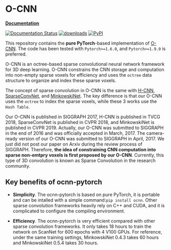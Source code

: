 # O-CNN

**[Documentation](https://ocnn-pytorch.readthedocs.io)**

[![Documentation Status](https://readthedocs.org/projects/ocnn-pytorch/badge/?version=latest)](https://ocnn-pytorch.readthedocs.io/en/latest/?badge=latest)
[![downloads](https://pepy.tech/badge/ocnn)](https://pepy.tech/project/ocnn)
[![PyPI](https://img.shields.io/pypi/v/ocnn)](https://pypi.org/project/ocnn/)

This repository contains the **pure PyTorch**-based implementation of
[O-CNN](https://wang-ps.github.io/O-CNN.html). The code has been tested with
`Pytorch>=1.6.0`, and `Pytorch>=1.9.0` is preferred.

O-CNN is an octree-based sparse convolutional neural network framework for 3D
deep learning. O-CNN constrains the CNN storage and computation into non-empty
sparse voxels for efficiency and uses the `octree` data structure to organize
and index these sparse voxels.

The concept of sparse convolution in O-CNN is the same with
[H-CNN](https://ieeexplore.ieee.org/abstract/document/8580422),
[SparseConvNet](https://openaccess.thecvf.com/content_cvpr_2018/papers/Graham_3D_Semantic_Segmentation_CVPR_2018_paper.pdf),
and
[MinkowskiNet](https://openaccess.thecvf.com/content_CVPR_2019/papers/Choy_4D_Spatio-Temporal_ConvNets_Minkowski_Convolutional_Neural_Networks_CVPR_2019_paper.pdf).
The key difference is that our O-CNN uses the `octree` to index the sparse
voxels, while these 3 works use the `Hash Table`.

Our O-CNN is published in SIGGRAPH 2017, H-CNN is published in TVCG 2018,
SparseConvNet is published in CVPR 2018, and MinkowskiNet is published in 
CVPR 2019. Actually, our O-CNN was submitted to SIGGRAPH in the end of 2016 and
was officially accepted in March, 2017. The camera-ready version of our O-CNN was
submitted to SIGGRAPH in April, 2017. We just did not post our paper on Arxiv
during the review process of SIGGRAPH. Therefore, **the idea of constraining CNN
computation into sparse non-emtpry voxels is first proposed by our O-CNN**.
Currently, this type of 3D convolution is known as Sparse Convolution in the
research community. 

## Key benefits of ocnn-pytorch

- **Simplicity**. The ocnn-pytorch is based on pure PyTorch, it is portable and
  can be intalled with a simple command:`pip install ocnn`. Other sparse
  convolution frameworks heavily rely on C++ and CUDA, and it is complicated to
  configure the compiling environment.

- **Efficiency**. The ocnn-pytorch is very efficient compared with other sparse
  convolution frameworks.  It only takes 18 hours to train the network on
  ScanNet for 600 epochs with 4 V100 GPUs. For reference, under the same
  training settings, MinkowskiNet 0.4.3 takes 60 hours and MinkowskiNet 0.5.4
  takes 30 hours.

